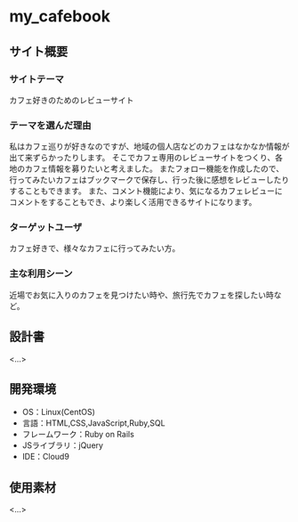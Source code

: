 # my_cafebook

## サイト概要
### サイトテーマ
カフェ好きのためのレビューサイト

### テーマを選んだ理由
私はカフェ巡りが好きなのですが、地域の個人店などのカフェはなかなか情報が出て来ずらかったりします。
そこでカフェ専用のレビューサイトをつくり、各地のカフェ情報を募りたいと考えました。
またフォロー機能を作成したので、行ってみたいカフェはブックマークで保存し、行った後に感想をレビューしたりすることもできます。
また、コメント機能により、気になるカフェレビューにコメントをすることもでき、より楽しく活用できるサイトになります。

### ターゲットユーザ
カフェ好きで、様々なカフェに行ってみたい方。

### 主な利用シーン
近場でお気に入りのカフェを見つけたい時や、旅行先でカフェを探したい時など。

## 設計書
<...>

## 開発環境
- OS：Linux(CentOS)
- 言語：HTML,CSS,JavaScript,Ruby,SQL
- フレームワーク：Ruby on Rails
- JSライブラリ：jQuery
- IDE：Cloud9

## 使用素材
<...>